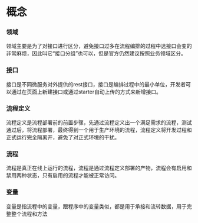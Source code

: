 #  概念

### 领域
领域主要是为了对接口进行区分，避免接口过多在流程编排的过程中选接口会变的非常麻烦，因此叫它“接口分组”也可以，但是官方仍然建议按照业务领域区分。

### 接口
接口是不同微服务对外提供的rest接口，接口是编排过程中的最小单位，开发者可以通过在页面上新建接口或通过starter自动上传的方式来新增接口。

### 流程定义
流程定义是流程部署前的前置步骤，先通过流程定义出一个满足需求的流程，测试通过后，将流程部署，最终得到一个用于生产环境的流程，流程定义将开发过程和正式运行完全隔离开，避免了对正式环境的干扰。

### 流程
流程是真正在线上运行的流程，流程是通过流程定义部署的产物，流程会有启用和禁用两种状态，只有启用的流程才能被正常访问。

### 变量
变量是指流程中的变量，跟程序中的变量类似，都是用于承接和流转数据，用于完整整个流程和方法